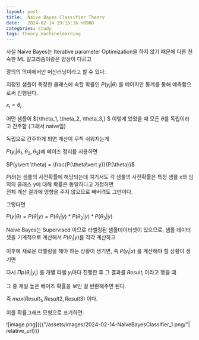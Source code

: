 ```yaml
---
layout: post
title:  Naive Bayes Classifier Theory
date:   2024-02-14 19:15:16 +0900
categories: study
tags: theory machinelearning
---
```


사실 Naive Bayes는 Iterative parameter Optimization을 하지 않기 때문에 다른 친숙한 ML 알고리즘이랑은 양상이 다르고 


광의의 의미에서만 머신러닝이라고 할 수 있다. 


지정된 샘플이 특정한 클래스에 속할 확률인 $P(y_i \vert \theta)$ 를 베이지안 통계를 통해 예측함으로써 진행된다.


$x_i = \theta_i$ 


어떤 샘플이 ${\theta_1, \theta_2, \theta_3,} $ 이렇게 있었을 때 모든 $\theta$를 독립이라고 간주함 (그래서 naive임)


독립으로 간주하게 되면 계산이 무척 쉬워지는게


$P(y_i \vert \theta_1, \theta_2, \theta_3)$에 베이즈 정리를 사용하면 


$P(y\vert \theta) = \frac{P(\theta\vert y)}{P(\theta)}$


$P(\theta)$는 샘플의 사전확률에 해당되는데 여기서도 각 샘플의 사전확률은 특정 샘플 x와 임의의 클래스 y에 대해 확률은 동일하다고 가정하면   
전체 계산 결과에 영향을 주지 않으므로 빼버려도 그만이다. 


그렇다면 


$P(y\vert \theta) = P(\theta\vert y) = P(\theta_1\vert y) * P(\theta_2\vert y) * P(\theta_3\vert y)$


Naive Bayes는 Supervised 이므로 라벨링된 샘플데이터셋이 있으므로, 샘플 데이터셋을 기계적으로 계산해서 $P(\theta_i\vert y)$를 각각 계산하고


이후에 새로운 라벨링을 해야 하는 상황이 생기면, 즉 $P(y_i\vert x)$ 를 계산해야 할 상황이 생기면 


다시 $\Pi{p(\theta_i\vert y_i)}$ 를 개별 라벨 $y_i$마다 진행한 후 그 결과를 $Result_i$ 이라고 했을 떄


그 중 제일 높은 베이즈 확률을 보인 걸 반환해주면 된다. 


즉 $max(Result_1, Result2, Result3)$ 이다. 


이를 확률그래프 모형으로 표기하면:

![image.png]({{"/assets/images/2024-02-14-NaiveBayesClassifier_1.png/"|  relative_url}})


